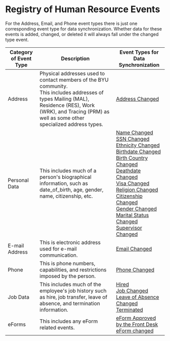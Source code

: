 # Registry of Human Resource Events

For the Address, Email, and Phone event types there is just one corresponding event type for data synchronization. Whether data for these events is added, changed, or deleted it will always fall under the changed type event.

|Category of Event Type    |Description   |Event Types for Data Synchronization    |
|--------------------------|--------------|----------------------------------------|
|Address                   |Physical addresses used to contact members of the BYU community.<br>This includes addresses of types Mailing (MAL), Residence (RES), Work (WRK), and Tracing (PRM) as well as some other specialized address types.|[Address Changed](https://github.com/byu-oit/hr-api/blob/master/Events/AddressChanged.md)|
|Personal Data             |This includes much of a person's biographical information, such as date_of_birth, age, gender, name, citizenship, etc.|[Name Changed](https://github.com/byu-oit/hr-api/blob/master/Events/NameChanged.md)<br>[SSN Changed](https://github.com/byu-oit/hr-api/blob/master/Events/SSNChanged.md)<br>[Ethnicity Changed](https://github.com/byu-oit/hr-api/blob/master/Events/EthnicityChanged.md)<br>[Birthdate Changed](https://github.com/byu-oit/hr-api/blob/master/Events/BrithdateChanged.md)<br>[Birth Country Changed](https://github.com/byu-oit/hr-api/blob/master/Events/BirthCountryChanged.md)<br>[Deathdate Changed](https://github.com/byu-oit/hr-api/blob/master/Events/DeathdateChanged.md)<br>[Visa Changed](https://github.com/byu-oit/hr-api/blob/master/Events/VisaChanged.md)<br>[Religion Changed](https://github.com/byu-oit/hr-api/blob/master/Events/ReligionChanged.md)<br>[Citizenship Changed](https://github.com/byu-oit/hr-api/blob/master/Events/CitizenshipChanged.md)<br>[Gender Changed](https://github.com/byu-oit/hr-api/blob/master/Events/GenderChanged.md)<br>[Marital Status Changed](https://github.com/byu-oit/hr-api/blob/master/Events/MaritalStatusChanged.md)<br>[Supervisor Changed](https://github.com/byu-oit/hr-api/blob/master/Events/SupervisorChanged.md)|
|E-mail Address            |This is electronic address used for e-mail communication.|[Email Changed](https://github.com/byu-oit/hr-api/blob/master/Events/EmailChanged.md)|
|Phone                     |This is phone numbers, capabilities, and restrictions imposed by the person.|[Phone Changed](https://github.com/byu-oit/hr-api/blob/master/Events/PhoneChanged.md)|
|Job Data                  |This includes much of the employee's job history such as hire, job transfer, leave of absence, and termination information.|[Hired](https://github.com/byu-oit/hr-api/blob/master/Events/Hired.md)<br>[Job Changed](https://github.com/byu-oit/hr-api/blob/master/Events/JobChanged.md)<br>[Leave of Absence Changed](https://github.com/byu-oit/hr-api/blob/master/Events/LeaveOfAbsenceChanged.md)<br>[Terminated](https://github.com/byu-oit/hr-api/blob/master/Events/Terminated.md)|
|eForms|This includes any eForm related events.|[eForm Approved by the Front Desk](https://github.com/byu-oit/hr-api/blob/master/Events/eFormApproved.md)<br>[eForm changed](https://github.com/byu-oit/hr-api/blob/master/Events/eFormChanged.md)|
